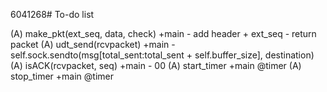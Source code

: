 6041268# To-do list

(A) make_pkt(ext_seq, data, check) +main
    - add header + ext_seq
    - return packet
(A) udt_send(rcvpacket) +main
    - self.sock.sendto(msg[total_sent:total_sent + self.buffer_size], destination)
(A) isACK(rcvpacket, seq) +main
    - 00
(A) start_timer +main @timer
(A) stop_timer +main @timer
